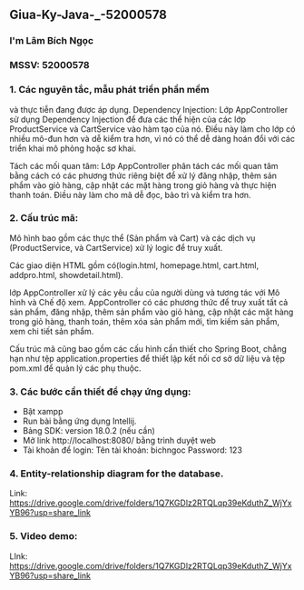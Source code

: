 ## Giua-Ky-Java-_-52000578
### I'm Lâm Bích Ngọc
### MSSV: 52000578
### 1. Các nguyên tắc, mẫu phát triển phần mềm
và thực tiễn đang được áp dụng.
Dependency Injection: Lớp AppController sử dụng Dependency Injection để đưa các thể hiện của các lớp ProductService và CartService vào hàm tạo của nó. Điều này làm cho lớp có nhiều mô-đun hơn và dễ kiểm tra hơn, vì nó có thể dễ dàng hoán đổi với các triển khai mô phỏng hoặc sơ khai.

Tách các mối quan tâm: Lớp AppController phân tách các mối quan tâm bằng cách có các phương thức riêng biệt để xử lý đăng nhập, thêm sản phẩm vào giỏ hàng, cập nhật các mặt hàng trong giỏ hàng và thực hiện thanh toán. Điều này làm cho mã dễ đọc, bảo trì và kiểm tra hơn.

### 2. Cấu trúc mã:
Mô hình bao gồm các thực thể (Sản phẩm và Cart) và các dịch vụ (ProductService,  và CartService) xử lý logic để truy xuất.

Các giao diện HTML gồm có(login.html, homepage.html, cart.html, addpro.html, showdetail.html).

lớp AppController xử lý các yêu cầu của người dùng và tương tác với Mô hình và Chế độ xem. AppController có các phương thức để truy xuất tất cả sản phẩm, đăng nhập, thêm sản phẩm vào giỏ hàng, cập nhật các mặt hàng trong giỏ hàng, thanh toán, thêm xóa sản phẩm mới, tìm kiếm sản phẩm, xem chi tiết sản phẩm.

Cấu trúc mã cũng bao gồm các cấu hình cần thiết cho Spring Boot, chẳng hạn như tệp application.properties để thiết lập kết nối cơ sở dữ liệu và tệp pom.xml để quản lý các phụ thuộc.
### 3. Các bước cần thiết để chạy ứng dụng:
- Bật xampp
- Run bài bằng ứng dụng Intellij.
- Bảng SDK: version 18.0.2 (nếu cần)
- Mở link http://localhost:8080/ bằng trình duyệt web
- Tài khoản để login:
      Tên tài khoản: bichngoc
      Password: 123
### 4. Entity-relationship diagram for the database. 
Link: https://drive.google.com/drive/folders/1Q7KGDlz2RTQLqp39eKduthZ_WjYxYB96?usp=share_link
### 5. Video demo: 
LInk: https://drive.google.com/drive/folders/1Q7KGDlz2RTQLqp39eKduthZ_WjYxYB96?usp=share_link
